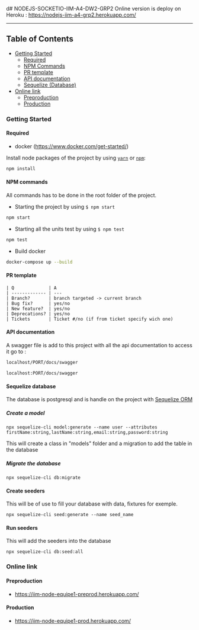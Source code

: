 d# NODEJS-SOCKETIO-IIM-A4-DW2-GRP2
Online version is deploy on Heroku : https://nodejs-iim-a4-grp2.herokuapp.com/

---

## **Table of Contents**

- [Getting Started](#getting-started)
  - [Required](#required)
  - [NPM Commands](#npm-commands)
  - [PR template](#pr-template)
  - [API documentation](#api-documentation)
  - [Sequelize (Database)](#sequelize-database)
- [Online link](#online-link)
  - [Preproduction](#preproduction)
  - [Production](#production)

### Getting Started

#### Required

- docker (https://www.docker.com/get-started/)

Install node packages of the project by using [`yarn`](https://yarnpkg.com/) or [`npm`](https://www.npmjs.com/):

```bash
npm install
```

#### NPM commands

All commands has to be done in the root folder of the project.

- Starting the project by using `$ npm start`

```bash
npm start
```

- Starting all the units test by using `$ npm test`

```bash
npm test
```

- Build docker

```bash
docker-compose up --build
```

#### PR template

```text
| Q             | A
| ------------- | ---
| Branch?       | branch targeted -> current branch
| Bug fix?      | yes/no
| New feature?  | yes/no
| Deprecations? | yes/no
| Tickets       | Ticket #/no (if from ticket specify wich one)
```


#### API documentation

A swagger file is add to this project with all the api documentation to access it go to :
```bash
localhost/PORT/docs/swagger
```
```
localhost:PORT/docs/swagger
```

#### Sequelize database

The database is postgresql and is handle on the project with [Sequelize ORM](https://sequelize.org/)

##### Create a model

`npx sequelize-cli model:generate --name user --attributes firstName:string,lastName:string,email:string,password:string`

This will create a class in "models" folder and a migration to add the table in the database

##### Migrate the database

`npx sequelize-cli db:migrate`

#### Create seeders

This will be of use to fill your database with data, fixtures for exemple.

`npx sequelize-cli seed:generate --name seed_name`

#### Run seeders

This will add the seeders into the database

`npx sequelize-cli db:seed:all`



### Online link

#### Preproduction
  - https://iim-node-equipe1-preprod.herokuapp.com/

#### Production
 - https://iim-node-equipe1-prod.herokuapp.com/